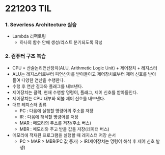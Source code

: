 # 221203 TIL
### 1. Severless Architecture 실습
* Lambda 리팩토링
    * 하나의 함수 안에 생성/리스트 분기되도록 작성
### 2. 컴퓨터 구조 복습
* CPU = 산술논리연산장치(ALU, Arithmetic Logic Unit) + 제어장치 + 레지스터
* ALU는 레지스터로부터 피연산자를 받아들이고 제어장치로부터 제어 신호를 받아들여 다양한 연산을 수행한다.
* 수행 후 연산 결과와 플래그를 내보낸다.
* 제어장치는 클럭, 현재 수행할 명령어, 플래그, 제어 신호를 받아들인다.
* 제어장치는 CPU 내부와 외불 제어 신호를 내보낸다.
* 대표 레지스터 종류
    * PC : 다음에 실행할 명령어의 주소를 저장
    * IR : 다음에 해석할 명령어를 저장
    * MAR : 메모리의 주소를 저장(주소 버스)
    * MBR : 메모리와 주고 받을 값을 저장(데이터 버스)
* 메모리에 적재된 프로그램을 실행할 때 레지스터 저장 순서
    * PC > MAR > MBR(PC 값 증가) > IR(제어장치는 명령어 해석 후 제어 신호 발생)
    